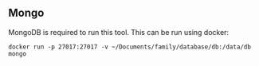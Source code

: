 

## Mongo

MongoDB is required to run this tool. This can be run using docker:

    docker run -p 27017:27017 -v ~/Documents/family/database/db:/data/db mongo
